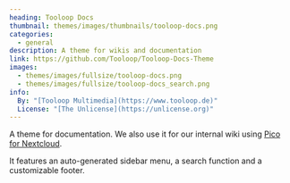 ```yaml
---
heading: Tooloop Docs
thumbnail: themes/images/thumbnails/tooloop-docs.png
categories:
  - general
description: A theme for wikis and documentation
link: https://github.com/Tooloop/Tooloop-Docs-Theme
images:
  - themes/images/fullsize/tooloop-docs.png
  - themes/images/fullsize/tooloop-docs_search.png
info:
  By: "[Tooloop Multimedia](https://www.tooloop.de)"
  License: "[The Unlicense](https://unlicense.org)"
---
```


A theme for documentation. We also use it for our internal wiki using [Pico for Nextcloud](https://apps.nextcloud.com/apps/cms_pico).

It features an auto-generated sidebar menu, a search function and a customizable footer.